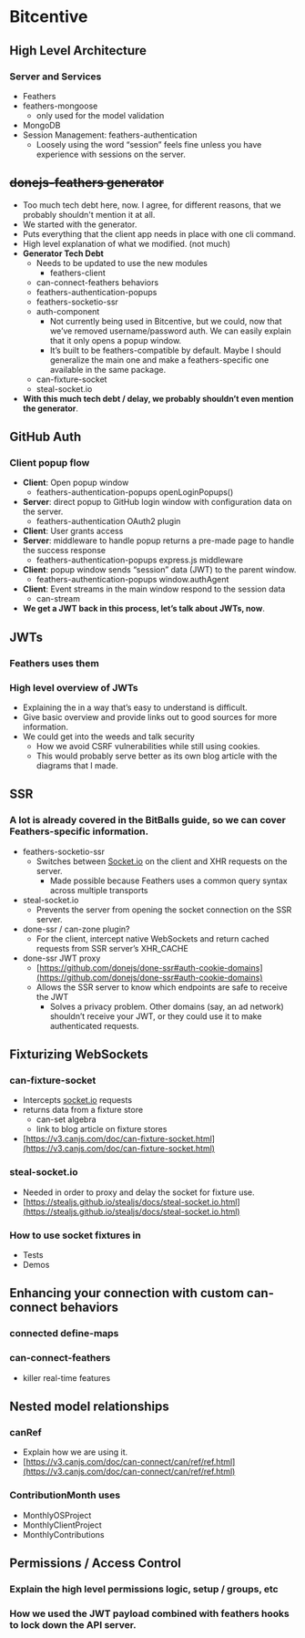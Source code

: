 # Bitcentive


## High Level Architecture

### Server and Services

- Feathers
- feathers-mongoose
	- only used for the model validation
- MongoDB
- Session Management: feathers-authentication
	- Loosely using the word “session” feels fine unless you have experience with sessions on the server.

## ~~donejs-feathers generator~~

- Too much tech debt here, now.  I agree, for different reasons, that we probably shouldn't mention it at all.
- We started with the generator.
- Puts everything that the client app needs in place with one cli command.
- High level explanation of what we modified.  (not much)
- **Generator Tech Debt**
	- Needs to be updated to use the new modules
		- feathers-client
	- can-connect-feathers behaviors
	- feathers-authentication-popups
	- feathers-socketio-ssr
	- auth-component
		- Not currently being used in Bitcentive, but we could, now that we’ve removed username/password auth.  We can easily explain that it only opens a popup window.
		- It’s built to be feathers-compatible by default.  Maybe I should generalize the main one and make a feathers-specific one available in the same package.
	- can-fixture-socket
	- steal-socket.io
- **With this much tech debt / delay, we probably shouldn’t even mention the generator**.

## GitHub Auth

### Client popup flow

- **Client**: Open popup window
	- feathers-authentication-popups openLoginPopups()
- **Server**: direct popup to GitHub login window with configuration data on the server.
	- feathers-authentication OAuth2 plugin
- **Client**: User grants access
- **Server**: middleware to handle popup returns a pre-made page to handle the success response
	- feathers-authentication-popups express.js middleware
- **Client**: popup window sends “session” data (JWT) to the parent window.
	- feathers-authentication-popups window.authAgent
- **Client**: Event streams in the main window respond to the session data
	- can-stream
- **We get a JWT back in this process, let’s talk about JWTs, now**.

## JWTs

### Feathers uses them

### High level overview of JWTs

- Explaining the in a way that’s easy to understand is difficult.
- Give basic overview and provide links out to good sources for more information.
- We could get into the weeds and talk security
  - How we avoid CSRF vulnerabilities while still using cookies.
  - This would probably serve better as its own blog article with the diagrams that I made.

## SSR

### A lot is already covered in the BitBalls guide, so we can cover Feathers-specific information.

- feathers-socketio-ssr
	- Switches between [Socket.io](http://Socket.io) on the client and XHR requests on the server.
		- Made possible because Feathers uses a common query syntax across multiple transports
- steal-socket.io
	- Prevents the server from opening the socket connection on the SSR server.
- done-ssr / can-zone plugin?
	- For the client, intercept native WebSockets and return cached requests from SSR server’s XHR_CACHE
- done-ssr JWT proxy
	- [https://github.com/donejs/done-ssr#auth-cookie-domains](https://github.com/donejs/done-ssr#auth-cookie-domains)
	- Allows the SSR server to know which endpoints are safe to receive the JWT
		- Solves a privacy problem.  Other domains (say, an ad network) shouldn’t receive your JWT, or they could use it to make authenticated requests.

## Fixturizing WebSockets

### can-fixture-socket

- Intercepts [socket.io](http://socket.io) requests 
- returns data from a fixture store
	- can-set algebra
	- link to blog article on fixture stores
- [https://v3.canjs.com/doc/can-fixture-socket.html](https://v3.canjs.com/doc/can-fixture-socket.html)

### steal-socket.io

- Needed in order to proxy and delay the socket for fixture use.
- [https://stealjs.github.io/stealjs/docs/steal-socket.io.html](https://stealjs.github.io/stealjs/docs/steal-socket.io.html)

### How to use socket fixtures in 

- Tests
- Demos

## Enhancing your connection with custom can-connect behaviors

### connected define-maps

### can-connect-feathers

- killer real-time features

## Nested model relationships

### canRef

- Explain how we are using it.
- [https://v3.canjs.com/doc/can-connect/can/ref/ref.html](https://v3.canjs.com/doc/can-connect/can/ref/ref.html)

### ContributionMonth uses

- MonthlyOSProject
- MonthlyClientProject
- MonthlyContributions

## Permissions / Access Control

### Explain the high level permissions logic,  setup / groups, etc

### How we used the JWT payload combined with feathers hooks to lock down the API server.

